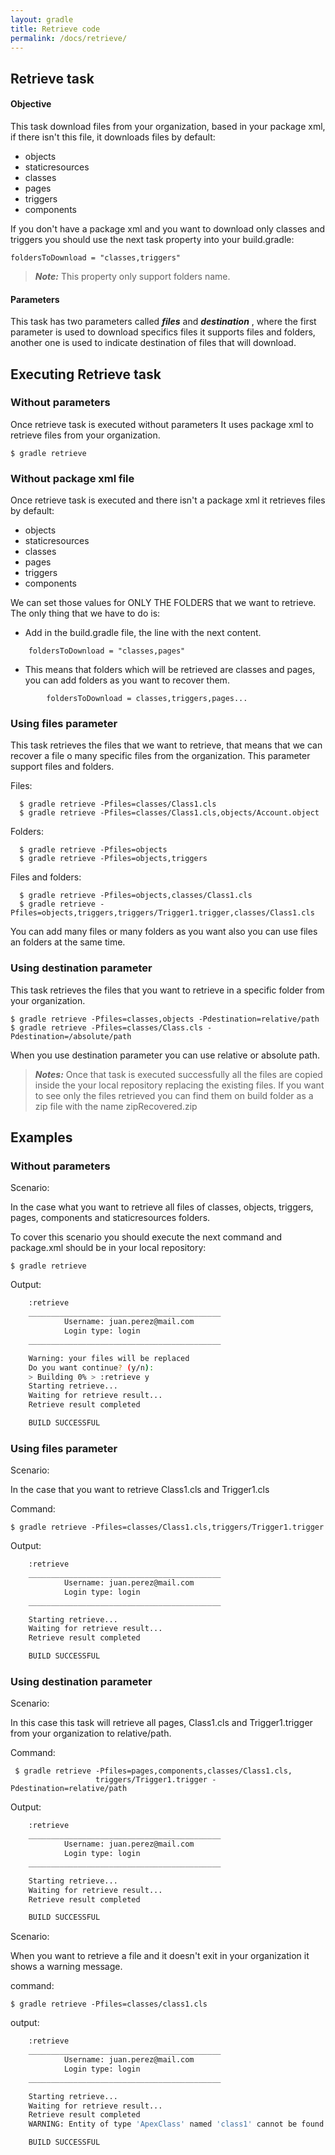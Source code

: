 ```yaml
---
layout: gradle
title: Retrieve code
permalink: /docs/retrieve/
---
```


## Retrieve task

#### **Objective**
This task download files from your organization, based in your package xml, if there isn't this file, it downloads files by default:

* objects
* staticresources
* classes
* pages
* triggers
* components

If you don't have a package xml and you want to download only classes and triggers you should use the next task property into your build.gradle:

	foldersToDownload = "classes,triggers"
	
>***Note:*** This property only support folders name.

#### **Parameters**

This task has two parameters called ***files*** and ***destination*** , where the first parameter is used to download specifics files it supports files and folders, another one is used to indicate destination of files that will download.

## Executing Retrieve task

### Without parameters

Once retrieve task is executed without parameters It uses package xml to retrieve files from your organization.

	$ gradle retrieve

### Without package xml file

Once retrieve task is executed and there isn't a package xml it retrieves files by default:

* objects
* staticresources
* classes
* pages
* triggers
* components

We can set those values for ONLY THE FOLDERS that we want to retrieve.
The only thing that we have to do is:

* Add in the build.gradle file, the line with the next content.
```
	foldersToDownload = "classes,pages"
```
 
 * This means that folders which will be retrieved are classes and pages, you can add folders as you want to recover them.
```
        foldersToDownload = classes,triggers,pages...
```

### Using files parameter

This task retrieves the files that we want to retrieve, that means that we can recover a file o many specific files from the organization. This parameter support files and folders.

Files:      
      
      $ gradle retrieve -Pfiles=classes/Class1.cls
      $ gradle retrieve -Pfiles=classes/Class1.cls,objects/Account.object
      
Folders:      
      
      $ gradle retrieve -Pfiles=objects
      $ gradle retrieve -Pfiles=objects,triggers
      
Files and folders:

      $ gradle retrieve -Pfiles=objects,classes/Class1.cls
      $ gradle retrieve -Pfiles=objects,triggers,triggers/Trigger1.trigger,classes/Class1.cls
      
You can add many files or many folders as you want also you can use files an folders at the same time.

### Using destination parameter

This task retrieves the files that you want to retrieve in a specific folder from your organization.

    $ gradle retrieve -Pfiles=classes,objects -Pdestination=relative/path
    $ gradle retrieve -Pfiles=classes/Class.cls -Pdestination=/absolute/path

When you use destination parameter you can use relative or absolute path.


>***Notes:***
>Once that task is executed successfully all the files are copied inside the your local repository replacing the existing files.
>If you want to see only the files retrieved you can find them on build folder as a zip file with the name zipRecovered.zip

## Examples

### Without parameters

Scenario:

In the case what you want to retrieve all files of classes, objects, triggers, pages, components and staticresources folders.

To cover this scenario you should execute the next command and package.xml should be in your local repository:

	$ gradle retrieve

Output:

```bash
    :retrieve
    ___________________________________________
            Username: juan.perez@mail.com
            Login type: login
    ___________________________________________

    Warning: your files will be replaced
    Do you want continue? (y/n):
    > Building 0% > :retrieve y
    Starting retrieve...
    Waiting for retrieve result...
    Retrieve result completed

    BUILD SUCCESSFUL
```

### Using files parameter

Scenario:

In the case that you want to retrieve Class1.cls and Trigger1.cls 

Command:

	$ gradle retrieve -Pfiles=classes/Class1.cls,triggers/Trigger1.trigger
	
Output:


```bash
    :retrieve
    ___________________________________________
            Username: juan.perez@mail.com
            Login type: login
    ___________________________________________

    Starting retrieve...
    Waiting for retrieve result...
    Retrieve result completed

    BUILD SUCCESSFUL
```


### Using destination parameter

Scenario:

In this case this task will retrieve all pages, Class1.cls and Trigger1.trigger from your organization to relative/path.

Command:

	 $ gradle retrieve -Pfiles=pages,components,classes/Class1.cls,
	                   triggers/Trigger1.trigger -Pdestination=relative/path

Output:

```bash
    :retrieve
    ___________________________________________
            Username: juan.perez@mail.com
            Login type: login
    ___________________________________________

    Starting retrieve...
    Waiting for retrieve result...
    Retrieve result completed

	BUILD SUCCESSFUL
```

Scenario:

When you want to retrieve a file and it doesn't exit in your organization it shows a warning message.

command:

	$ gradle retrieve -Pfiles=classes/class1.cls

output:

```bash
    :retrieve
    ___________________________________________
            Username: juan.perez@mail.com
            Login type: login
    ___________________________________________

    Starting retrieve...
    Waiting for retrieve result...
    Retrieve result completed
    WARNING: Entity of type 'ApexClass' named 'class1' cannot be found

    BUILD SUCCESSFUL
```
